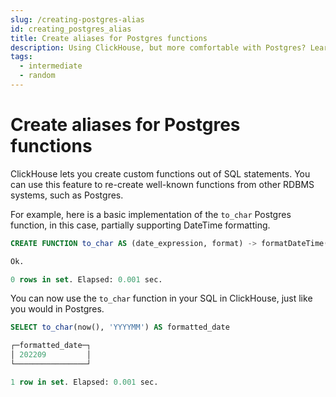 ```yaml
---
slug: /creating-postgres-alias
id: creating_postgres_alias
title: Create aliases for Postgres functions
description: Using ClickHouse, but more comfortable with Postgres? Learn how to use custom ClickHouse functions to recreate your favorite Postgres functions in ClickHouse.
tags:
  - intermediate
  - random
---
```


# Create aliases for Postgres functions

ClickHouse lets you create custom functions out of SQL statements. You can use this feature to re-create well-known functions from other RDBMS systems, such as Postgres.

For example, here is a basic implementation of the `to_char` Postgres function, in this case, partially supporting DateTime formatting.

```sql
CREATE FUNCTION to_char AS (date_expression, format) -> formatDateTime(date_expression, multiIf(format = 'YYYYMM', '%Y%m', 'Error: non supported format'))

Ok.

0 rows in set. Elapsed: 0.001 sec.
```

You can now use the `to_char` function in your SQL in ClickHouse, just like you would in Postgres.

```sql
SELECT to_char(now(), 'YYYYMM') AS formatted_date

┌─formatted_date─┐
│ 202209         │
└────────────────┘

1 row in set. Elapsed: 0.001 sec.
```